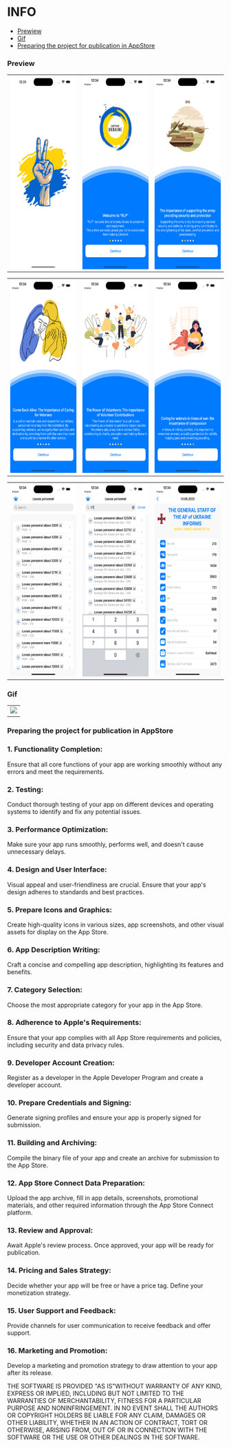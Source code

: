 # INFO
* [Prewiew](#Preview)
* [Gif](#Gif)
* [Preparing the project for publication in AppStore](#Preparing-the-project-for-publication-in-AppStore)

### Preview

<table align = "center">
  <tr>
     <td><img src="https://github.com/TDY13/LossesOfEnemyPersonnel/blob/main/ImagesForReadme/launchScreen.png" width="200" height="450"></td>
     <td><img src="https://github.com/TDY13/LossesOfEnemyPersonnel/blob/main/ImagesForReadme/Onboarding1.png" width="200" height="450"></td>
     <td><img src="https://github.com/TDY13/LossesOfEnemyPersonnel/blob/main/ImagesForReadme/Onboarding2.png" width="200" height="450"></td
    </tr>
 </table>
 <table align = "center">
  <tr>
     <td><img src="https://github.com/TDY13/LossesOfEnemyPersonnel/blob/main/ImagesForReadme/Onboarding3.png" width="200" height="450"></td>                                             <td><img src="https://github.com/TDY13/LossesOfEnemyPersonnel/blob/main/ImagesForReadme/Onboarding4.png" width="200" height="450"></td>
     <td><img src="https://github.com/TDY13/LossesOfEnemyPersonnel/blob/main/ImagesForReadme/Onboarding5.png" width="200" height="450"></td
  </tr>
 </table>
<table align = "center">
  <tr>
     <td><img src="https://github.com/TDY13/LossesOfEnemyPersonnel/blob/main/ImagesForReadme/MainScreen.png" width="200" height="450"></td>
     <td><img src="https://github.com/TDY13/LossesOfEnemyPersonnel/blob/main/ImagesForReadme/MainScreenWithSearchBar.png" width="200" height="450"></td>
     <td><img src="https://github.com/TDY13/LossesOfEnemyPersonnel/blob/main/ImagesForReadme/detailScreen.png" width="200" height="450"></td                                          </tr>
 </table>
 
 ### Gif
 
 <table align = "center">
  <tr>
     <td><img src="https://github.com/TDY13/LossesOfEnemyPersonnel/blob/main/ImagesForReadme/PreviewVideo.gif" width="200"></td>                                                      </tr>
 </table>

### Preparing the project for publication in AppStore

### 1. Functionality Completion:
Ensure that all core functions of your app are working smoothly without any errors and meet the requirements.
### 2. Testing:
Conduct thorough testing of your app on different devices and operating systems to identify and fix any potential issues.
### 3. Performance Optimization:
Make sure your app runs smoothly, performs well, and doesn't cause unnecessary delays.
### 4. Design and User Interface:
Visual appeal and user-friendliness are crucial. Ensure that your app's design adheres to standards and best practices.
### 5. Prepare Icons and Graphics:
Create high-quality icons in various sizes, app screenshots, and other visual assets for display on the App Store.
### 6. App Description Writing:
Craft a concise and compelling app description, highlighting its features and benefits.
### 7. Category Selection:
Choose the most appropriate category for your app in the App Store.
### 8. Adherence to Apple's Requirements:
Ensure that your app complies with all App Store requirements and policies, including security and data privacy rules.
### 9. Developer Account Creation:
Register as a developer in the Apple Developer Program and create a developer account.
### 10. Prepare Credentials and Signing:
Generate signing profiles and ensure your app is properly signed for submission.
### 11. Building and Archiving:
Compile the binary file of your app and create an archive for submission to the App Store.
### 12. App Store Connect Data Preparation:
Upload the app archive, fill in app details, screenshots, promotional materials, and other required information through the App Store Connect platform.
### 13. Review and Approval:
Await Apple's review process. Once approved, your app will be ready for publication.
### 14. Pricing and Sales Strategy:
Decide whether your app will be free or have a price tag. Define your monetization strategy.
### 15. User Support and Feedback:
Provide channels for user communication to receive feedback and offer support.
### 16. Marketing and Promotion:
Develop a marketing and promotion strategy to draw attention to your app after its release.

THE SOFTWARE IS PROVIDED "AS IS"WITHOUT WARRANTY OF ANY KIND,
EXPRESS OR
IMPLIED, INCLUDING BUT NOT LIMITED TO THE WARRANTIES OF
MERCHANTABILITY,
FITNESS FOR A PARTICULAR PURPOSE AND NONINFRINGEMENT. IN NO
EVENT SHALL THE
AUTHORS OR COPYRIGHT HOLDERS BE LIABLE FOR ANY CLAIM, DAMAGES
OR OTHER
LIABILITY, WHETHER IN AN ACTION OF CONTRACT, TORT OR OTHERWISE,
ARISING FROM,
OUT OF OR IN CONNECTION WITH THE SOFTWARE OR THE USE OR OTHER
DEALINGS IN THE SOFTWARE.
